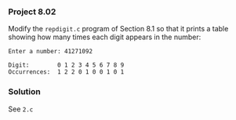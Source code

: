 ### Project 8.02
Modify the `repdigit.c` program of Section 8.1 so that it prints a table showing how many times each digit appears in the number:
```
Enter a number: 41271092

Digit:        0 1 2 3 4 5 6 7 8 9
Occurrences:  1 2 2 0 1 0 0 1 0 1
```

### Solution
See `2.c`
